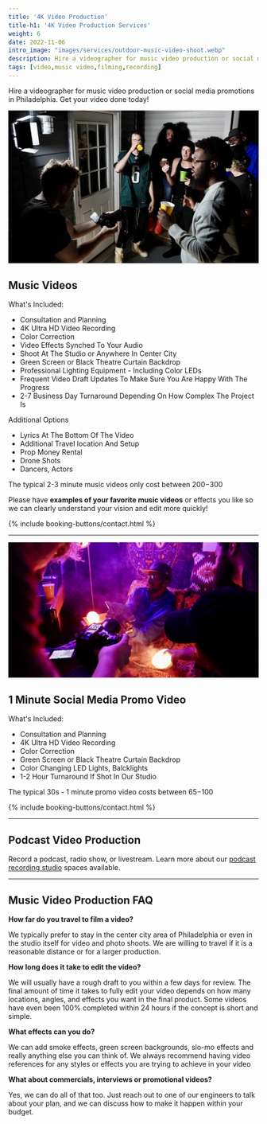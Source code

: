 ```yaml
---
title: '4K Video Production'
title-h1: '4K Video Production Services'
weight: 6
date: 2022-11-06
intro_image: "images/services/outdoor-music-video-shoot.webp"
description: Hire a videographer for music video production or social media promotions in Philadelphia. Get your video done today with Sounds Like Soma
tags: [video,music video,filming,recording]
---
```

Hire a videographer for music video production or social media promotions in Philadelphia. Get your video done today!

<img src="/images/services/outdoor-music-video-shoot.webp" loading="lazy" title="Music Video Shoot On Balcony" alt="Music Video Shoot on Balcony" />

## Music Videos

What's Included:

- Consultation and Planning
- 4K Ultra HD Video Recording
- Color Correction
- Video Effects Synched To Your Audio
- Shoot At The Studio or Anywhere In Center City
- Green Screen or Black Theatre Curtain Backdrop
- Professional Lighting Equipment - Including Color LEDs
- Frequent Video Draft Updates To Make Sure You Are Happy With The Progress
- 2-7 Business Day Turnaround Depending On How Complex The Project Is

Additional Options

- Lyrics At The Bottom Of The Video
- Additional Travel location And Setup
- Prop Money Rental
- Drone Shots
- Dancers, Actors

The typical 2-3 minute music videos only cost between $200-$300

Please have **examples of your favorite music videos** or effects you like so we can clearly understand your vision and edit more quickly!

<p>{% include booking-buttons/contact.html %}</p>

- - -

<img src="/images/services/philly-music-video-production.webp" loading="lazy" title="Philly Music Video Production" alt="Camera recording rapper smoking in studio" />

## 1 Minute Social Media Promo Video

What's Included:

- Consultation and Planning
- 4K Ultra HD Video Recording
- Color Correction
- Green Screen or Black Theatre Curtain Backdrop
- Color Changing LED Lights, Balcklights
- 1-2 Hour Turnaround If Shot In Our Studio 

The typical 30s - 1 minute promo video costs between $65-$100

<p>{% include booking-buttons/contact.html %}</p>

- - -

## Podcast Video Production

Record a podcast, radio show, or livestream. Learn more about our <a href="/services/podcast-recording-studios/" target="Podcast recording studios">podcast recording studio</a> spaces available.

- - -

## Music Video Production FAQ

**How far do you travel to film a video?**

We typically prefer to stay in the center city area of Philadelphia or even in the studio itself for video and photo shoots. We are willing to travel if it is a reasonable distance or for a larger production.

**How long does it take to edit the video?**

We will usually have a rough draft to you within a few days for review. The final amount of time it takes to fully edit your video depends on how many locations, angles, and effects you want in the final product. Some videos have even been 100% completed within 24 hours if the concept is short and simple.

**What effects can you do?**

We can add smoke effects, green screen backgrounds, slo-mo effects and really anything else you can think of. We always recommend having video references for any styles or effects you are trying to achieve in your video

**What about commercials, interviews or promotional videos?**

Yes, we can do all of that too. Just reach out to one of our engineers to talk about your plan, and we can discuss how to make it happen within your budget.
